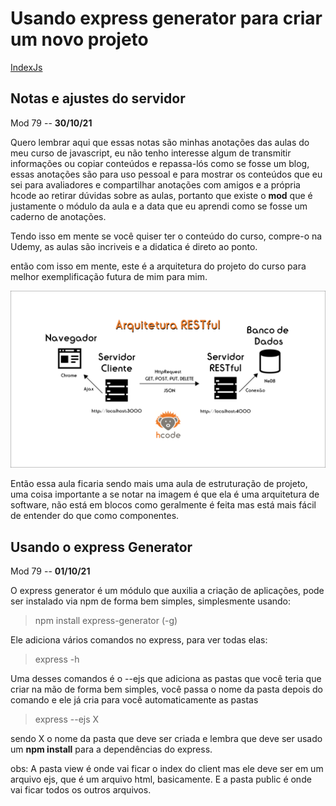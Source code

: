 # Usando express generator para criar um novo projeto
[IndexJs](../IndexJs.md)

## Notas e ajustes do servidor

Mod 79 -- **30/10/21**

Quero lembrar aqui que essas notas são minhas anotações das aulas do meu curso de javascript, eu não tenho interesse algum de transmitir informações ou copiar conteúdos e repassa-lós como se fosse um blog, essas anotações são para uso pessoal e para mostrar os conteúdos que eu sei para avaliadores e compartilhar anotações com amigos e a própria hcode ao retirar dúvidas sobre as aulas, portanto que existe o **mod** que é justamente o módulo da aula e a data que eu aprendi como se fosse um caderno de anotações.

Tendo isso em mente se você quiser ter o conteúdo do curso, compre-o na Udemy, as aulas são incriveis e a didatica é direto ao ponto.

então com isso em mente, este é a arquitetura do projeto do curso para melhor exemplificação futura de mim para mim.

![arquitetura](..\img\ArquiteturaRESTful.png)

Então essa aula ficaria sendo mais uma aula de estruturação de projeto, uma coisa importante a se notar na imagem é que ela é uma arquitetura de software, não está em blocos como geralmente é feita mas está mais fácil de entender do que como componentes.

## Usando o express Generator

Mod 79 -- **01/10/21**

O express generator é um módulo que auxilia a criação de aplicações, pode ser instalado via npm de forma bem simples, simplesmente usando:

> npm install express-generator (-g)

Ele adiciona vários comandos no express, para ver todas elas:

> express -h

Uma desses comandos é o --ejs que adiciona as pastas que você teria que criar na mão de forma bem simples, você passa o nome da pasta depois do comando e ele já cria para você automaticamente as pastas

> express --ejs X

sendo X o nome da pasta que deve ser criada e lembra que deve ser usado um **npm install** para a dependências do express.

obs: A pasta view é onde vai ficar o index do client mas ele deve ser em um arquivo ejs, que é um arquivo html, basicamente. E a pasta public é onde vai ficar todos os outros arquivos.
